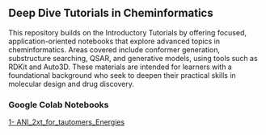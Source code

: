 ## Deep Dive Tutorials in Cheminformatics
This repository builds on the Introductory Tutorials by offering focused, application-oriented notebooks that explore advanced topics in cheminformatics. Areas covered include conformer generation, substructure searching, QSAR, and generative models, using tools such as RDKit and Auto3D. These materials are intended for learners with a foundational background who seek to deepen their practical skills in molecular design and drug discovery.

### **Google Colab Notebooks**

[1- ANI_2xt_for_tautomers_Energies](https://colab.research.google.com/github/sofia-sunny/Atomic_Neural-Network/blob/main/ANI_2xt_for_tautomers_Energies.ipynb)
